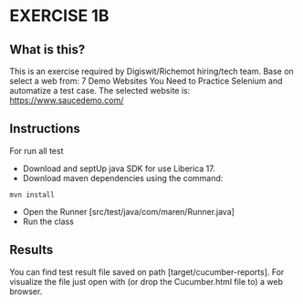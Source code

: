 # EXERCISE 1B
## What is this?
This is an exercise required by Digiswit/Richemot hiring/tech team. 
Base on select a web from: 7 Demo Websites You Need to Practice Selenium and automatize a test case. 
The selected website is: https://www.saucedemo.com/
## Instructions
For run all test  
* Download and septUp java SDK for use Liberica 17. 
* Download maven dependencies using the command:
````
mvn install
````
* Open the Runner [src/test/java/com/maren/Runner.java]
* Run the class

## Results
You can find test result file saved on path [target/cucumber-reports]. For visualize the file just open with (or drop the Cucumber.html file to) a web browser. 